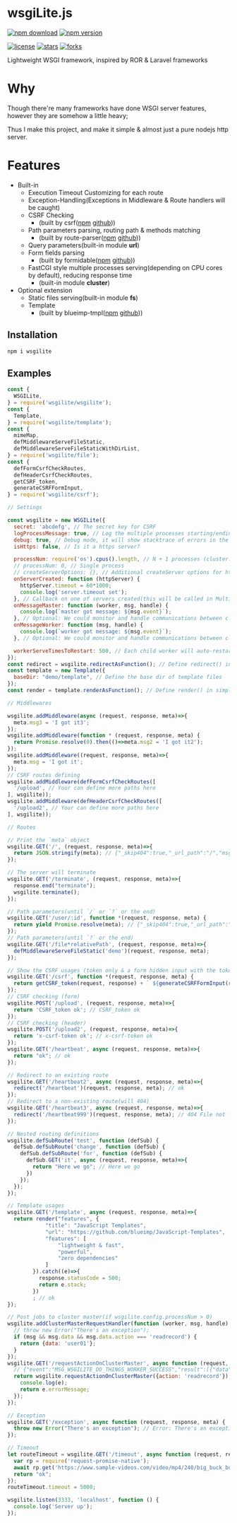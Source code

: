 # wsgiLite.js

[![npm download](https://img.shields.io/npm/dt/wsgilite.svg)](https://www.npmjs.com/package/wsgilite)
[![npm version](https://img.shields.io/npm/v/wsgilite.svg)](https://www.npmjs.com/package/wsgilite)

[![license](https://img.shields.io/github/license/TeaEntityLab/wsgiLite.js.svg?style=social&label=License)](https://github.com/TeaEntityLab/wsgiLite.js)
[![stars](https://img.shields.io/github/stars/TeaEntityLab/wsgiLite.js.svg?style=social&label=Stars)](https://github.com/TeaEntityLab/wsgiLite.js)
[![forks](https://img.shields.io/github/forks/TeaEntityLab/wsgiLite.js.svg?style=social&label=Fork)](https://github.com/TeaEntityLab/wsgiLite.js)

Lightweight WSGI framework, inspired by ROR &amp; Laravel frameworks

# Why

Though there're many frameworks have done WSGI server features, however they are somehow a little heavy;

Thus I make this project, and make it simple & almost just a pure nodejs http server.

# Features

* Built-in
  * Execution Timeout Customizing for each route
  * Exception-Handling(Exceptions in Middleware & Route handlers will be caught)
  * CSRF Checking
    * (built by csrf([npm](https://www.npmjs.com/package/csrf) [github](https://github.com/pillarjs/csrf)))
  * Path parameters parsing, routing path & methods matching
    * (built by route-parser([npm](https://www.npmjs.com/package/route-parser) [github](https://github.com/rcs/route-parser)))
  * Query parameters(built-in module **url**)
  * Form fields parsing
    * (built by formidable([npm](https://www.npmjs.com/package/formidable) [github](https://github.com/felixge/node-formidable)))
  * FastCGI style multiple processes serving(depending on CPU cores by default), reducing response time
    * (built-in module **cluster**)
* Optional extension
  * Static files serving(built-in module **fs**)
  * Template
    * (built by blueimp-tmpl([npm](https://www.npmjs.com/package/blueimp-tmpl) [github](https://github.com/blueimp/JavaScript-Templates)))

## Installation

```bash
npm i wsgilite
```

## Examples

```javascript
const {
  WSGILite,
} = require('wsgilite/wsgilite');
const {
  Template,
} = require('wsgilite/template');
const {
  mimeMap,
  defMiddlewareServeFileStatic,
  defMiddlewareServeFileStaticWithDirList,
} = require('wsgilite/file');
const {
  defFormCsrfCheckRoutes,
  defHeaderCsrfCheckRoutes,
  getCSRF_token,
  generateCSRFFormInput,
} = require('wsgilite/csrf');

// Settings

const wsgilite = new WSGILite({
  secret: 'abcdefg', // The secret key for CSRF
  logProcessMessage: true, // Log the multiple processes starting/ending messages.
  debug: true, // Debug mode, it will show stacktrace of errors in the responses
  isHttps: false, // Is it a https server?

  processNum: require('os').cpus().length, // N + 1 processes (cluster: 1 * master + n * fastcgi style http/https serving)
  // processNum: 0, // Single process
  // createServerOptions: {}, // Additional createServer options for http/https.createServer(options)
  onServerCreated: function (httpServer) {
    httpServer.timeout = 60*1000;
    console.log('server.timeout set');
  }, // Callback on one of servers created(this will be called in Multiple processes)
  onMessageMaster: function (worker, msg, handle) {
    console.log(`master got message: ${msg.event}`);
  }, // Optional: We could monitor and handle communications between cluster master & workers
  onMessageWorker: function (msg, handle) {
    console.log(`worker got message: ${msg.event}`);
  }, // Optional: We could monitor and handle communications between cluster master & workers

  workerServeTimesToRestart: 500, // Each child worker will auto-restart after it served 500 requests
});
const redirect = wsgilite.redirectAsFunction(); // Define redirect() in simple & shorter function style.
const template = new Template({
  baseDir: "demo/template", // Define the base dir of template files
});
const render = template.renderAsFunction(); // Define render() in simple & shorter function style.

// Middlewares

wsgilite.addMiddleware(async (request, response, meta)=>{
  meta.msg3 = 'I got it3';
});
wsgilite.addMiddleware(function * (request, response, meta) {
  return Promise.resolve(0).then(()=>meta.msg2 = 'I got it2');
});
wsgilite.addMiddleware((request, response, meta)=>{
  meta.msg = 'I got it';
});
// CSRF routes defining
wsgilite.addMiddleware(defFormCsrfCheckRoutes([
  '/upload', // Your can define more paths here
], wsgilite));
wsgilite.addMiddleware(defHeaderCsrfCheckRoutes([
  '/upload2', // Your can define more paths here
], wsgilite));

// Routes

// Print the `meta` object
wsgilite.GET('/', (request, response, meta)=>{
  return JSON.stringify(meta); // {"_skip404":true,"_url_path":"/","msg3":"I got it3","msg2":"I got it2","msg":"I got it"}
});

// The server will terminate
wsgilite.GET('/terminate', (request, response, meta)=>{
  response.end("terminate");
  wsgilite.terminate();
});

// Path parameters(until `/` or `?` or the end)
wsgilite.GET('/user/:id', function *(request, response, meta) {
  return yield Promise.resolve(meta); // {"_skip404":true,"_url_path":"/user/theID","msg3":"I got it3","msg2":"I got it2","msg":"I got it","id":"theID"}
});
// Path parameters(until `?` or the end)
wsgilite.GET('/file*relativePath', (request, response, meta)=>{
  defMiddlewareServeFileStatic('demo')(request, response, meta);
});

// Show the CSRF usages (token only & a form hidden input with the token)
wsgilite.GET('/csrf', function *(request, response, meta) {
  return getCSRF_token(request, response) + ` ${generateCSRFFormInput(request, response)}`; // CSRF_token
});
// CSRF checking (form)
wsgilite.POST('/upload', (request, response, meta)=>{
  return 'CSRF_token ok'; // CSRF_token ok
});
// CSRF checking (header)
wsgilite.POST('/upload2', (request, response, meta)=>{
  return 'x-csrf-token ok'; // x-csrf-token ok
});
wsgilite.GET('/heartbeat', async (request, response, meta)=>{
  return "ok"; // ok
});

// Redirect to an existing route
wsgilite.GET('/heartbeat2', async (request, response, meta)=>{
  redirect('/heartbeat')(request, response, meta); // ok
});
// Redirect to a non-existing route(will 404)
wsgilite.GET('/heartbeat3', async (request, response, meta)=>{
  redirect('/heartbeat999')(request, response, meta); // 404 File not found.
});

// Nested routing definitions
wsgilite.defSubRoute('test', function (defSub) {
  defSub.defSubRoute('change', function (defSub) {
    defSub.defSubRoute('for', function (defSub) {
      defSub.GET('it', async (request, response, meta)=>{
        return "Here we go"; // Here we go
      })
    });
  });
});

// Template usages
wsgilite.GET('/template', async (request, response, meta)=>{
  return render("features", {
            "title": "JavaScript Templates",
            "url": "https://github.com/blueimp/JavaScript-Templates",
            "features": [
                "lightweight & fast",
                "powerful",
                "zero dependencies"
            ]
        }).catch((e)=>{
          response.statusCode = 500;
          return e.stack;
        })
        ; // ok
});

// Post jobs to cluster master(if wsgilite.config.processNum > 0)
wsgilite.addClusterMasterRequestHandler(function (worker, msg, handle) {
  // throw new Error("There's an exception");
  if (msg && msg.data && msg.data.action === 'readrecord') {
    return {data: 'user01'};
  }
});
wsgilite.GET('/requestActionOnClusterMaster', async function (request, response, meta) {
  // {"event":"MSG_WSGILITE_DO_THINGS_WORKER_SUCCESS","result":[{"data":"user01"}]}
  return wsgilite.requestActionOnClusterMaster({action: 'readrecord'}).catch((e)=>{
    console.log(e);
    return e.errorMessage;
  });
});

// Exception
wsgilite.GET('/exception', async function (request, response, meta) {
  throw new Error("There's an exception"); // Error: There's an exception
});

// Timeout
let routeTimeout = wsgilite.GET('/timeout', async function (request, response, meta) {
  var rp = require('request-promise-native');
  await rp.get('https://www.sample-videos.com/video/mp4/240/big_buck_bunny_240p_30mb.mp4');
  return "ok";
});
routeTimeout.timeout = 5000;

wsgilite.listen(3333, 'localhost', function () {
  console.log('Server up');
});

```
